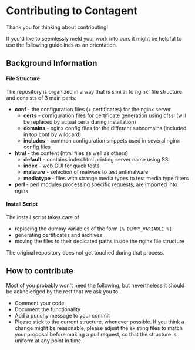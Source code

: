 # Contributing to Contagent

Thank you for thinking about contributing!

If you'd like to seemlessly meld your work into ours it might be helpful to use the following guidelines as an orientation.

## Background Information
#### File Structure
The repository is organized in a way that is similar to nginx' file structure and consists of 3 main parts:

* **conf** - the configuration files (+ certificates) for the nginx server
  * **certs** - configuration files for certificate generation using cfssl (will be replaced by actual certs during installation)
  * **domains** - nginx config files for the different subdomains (included in top.conf by wildcard)
  * **includes** - common configuration snippets used in several nginx config files
* **html** - the content (html files as well as others)
  * **default** - contains index.html printing server name using SSI
  * **index** - web GUI for quick tests
  * **malware** - selection of malware to test antimalware
  * **mediatype** - files with strange media types to test media type filters
* **perl** - perl modules processing specific requests, are imported into nginx

#### Install Script
The install script takes care of

* replacing the dummy variables of the form `[% DUMMY_VARIABLE %]`
* generating certificates and archives
* moving the files to their dedicated paths inside the nginx file structure

The original repository does not get touched during that process.

## How to contribute
Most of you probably won't need the following, but nevertheless it should be acknoledged by the rest that we ask you to...

* Comment your code
* Document the functionality
* Add a punchy message to your commit
* Please stick to the current structure, whenever possible. If you think a change might be reasonable, please adjust the existing files to match your proposal before making a pull request, so that the structure is uniform at any point in time.